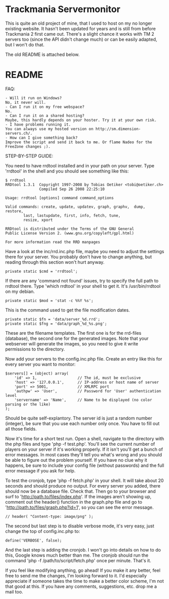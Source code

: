 # Trackmania Servermonitor

This is quite an old project of mine, that I used to host on my no longer
existing website. It hasn't been updated for years and is still from before
Trackmania 2 first came out. There's a slight chance it works with TM 2 servers
too (since the API didn't change much) or can be easily adapted, but I won't do
that.

The old README is attached below.


# README


FAQ:

	- Will it run on Windows?
	No, it never will.
	- Can I run it on my free webspace?
	No.
	- Can I run it on a shared hosting?
	Maybe, this hardly depends on your hoster. Try it at your own risk.
	- I have problems running it.
	You can always use my hosted version on http://sm.dimension-servers.ch/.
	- How can I give something back?
	Improve the script and send it back to me. Or flame Nadeo for the FreeZone changes ;).


STEP-BY-STEP GUIDE:

You need to have rrdtool installed and in your path on your server. Type 'rrdtool' in the shell and you should see something like this:

	$ rrdtool
	RRDtool 1.3.1  Copyright 1997-2008 by Tobias Oetiker <tobi@oetiker.ch>
	               Compiled Sep 26 2008 22:25:10

	Usage: rrdtool [options] command command_options

	Valid commands: create, update, updatev, graph, graphv,  dump, restore,
			last, lastupdate, first, info, fetch, tune,
			resize, xport

	RRDtool is distributed under the Terms of the GNU General
	Public License Version 2. (www.gnu.org/copyleft/gpl.html)

	For more information read the RRD manpages


Have a look at the inc/rrd.inc.php file, maybe you need to adjust the settings there for your server. You probably don't have to change anything, but reading through this section won't hurt anyway.

	private static $cmd = 'rrdtool';

If there are any 'command not found' issues, try to specify the full path to rrdtool there. Type 'which rrdtool' in your shell to get it. It's /usr/bin/rrdtool on my debian.

	private static $mod = 'stat -c %%Y %s';

This is the command used to get the file modification dates.

	private static $fn = 'data/server_%d.rrd';
	private static $fng = 'data/graph_%d_%s.png';

These are the filename templates. The first one is for the rrd-files (database), the second one for the generated images. Note that your webserver will generate the images, so you need to give it write permissions to the directory.


Now add your servers to the config.inc.php file. Create an entry like this for every server you want to monitor:

	$servers[] = (object) array(
		'id' => 1,					// The id, must be exclusive
		'host' => '127.0.0.1',		// IP-address or host name of server
		'port' => 5001,				// XMLRPC port
		'authpw' => 'User',			// Password for 'User' authentication level
		'servername' => 'Name',		// Name to be displayed (no color parsing or the like)
	);

Should be quite self-explantory. The server id is just a random number (integer), be sure that you use each number only once. You have to fill out all those fields.


Now it's time for a short test run. Open a shell, navigate to the directory with the php files and type 'php -f test.php'. You'll see the current number of players on your server if it's working properly. If it isn't you'll get a bunch of error messages. In most cases they'll tell you what's wrong and you should be able to figure out the problem yourself. If you have no clue why it happens, be sure to include your config file (without passwords) and the full error message if you ask for help.

To test the cronjob, type 'php -f fetch.php' in your shell. It will take about 20 seconds and should produce no output. For every server you added, there should now be a database file. Check that. Then go to your browser and surf to 'http://path.to/files/index.php'. If the images aren't showing up, comment out the header() function in the graph.php file and go to 'http://path.to/files/graph.php?id=1', so you can see the error message.

	// header( "Content-type: image/png" );


The second but last step is to disable verbose mode, it's very easy, just change the top of config.inc.php to:

	define('VERBOSE', false);

And the last step is adding the cronjob. I won't go into details on how to do this, Google knows much better than me. The cronjob should run the command 'php -f /path/to/script/fetch.php' once per minute. That's it.


If you feel like modifying anything, go ahead! If you make it any better, feel free to send me the changes, I'm looking forward to it. I'd especially appreciate if someone takes the time to make a better color scheme, I'm not that good at this. If you have any comments, suggestions, etc. drop me a mail too.


